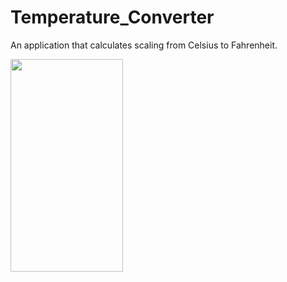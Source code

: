 # Temperature_Converter
An application that calculates scaling from Celsius to Fahrenheit.

<img src = "https://github.com/raghul3/Temperature_Converter/assets/81759525/2e3190ee-4db1-42e7-8c97-aba501fda0ee" width = 180 height = 340>
